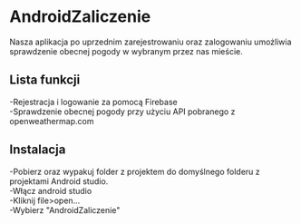 # AndroidZaliczenie
Nasza aplikacja po uprzednim zarejestrowaniu oraz zalogowaniu umożliwia sprawdzenie obecnej pogody w wybranym przez nas mieście.
## Lista funkcji
-Rejestracja i logowanie za pomocą Firebase<br/>
-Sprawdzenie obecnej pogody przy użyciu API pobranego z openweathermap.com
## Instalacja
-Pobierz oraz wypakuj folder z projektem do domyślnego folderu z projektami Android studio.<br/>
-Włącz android studio<br/>
-Kliknij file>open...<br/>
-Wybierz "AndroidZaliczenie"
